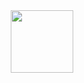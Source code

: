 <div align="center">
    <img src = "https://doc.amezirmessaoud.fr/Gif_KOMETA_EMAIL_BANNER%20Sans%20baseline.gif" width = 100px>
</div>
